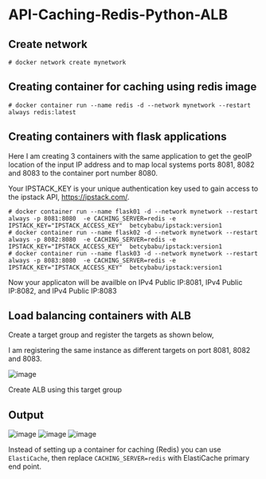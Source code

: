 # API-Caching-Redis-Python-ALB

## Create network

```
# docker network create mynetwork
```

## Creating container for caching using redis image

```
# docker container run --name redis -d --network mynetwork --restart always redis:latest

```

## Creating containers with flask applications

Here I am creating 3 containers with the same application to get the geoIP location of the input IP address and to map local systems ports 8081, 8082 and 8083 to the container port number 8080.

Your IPSTACK_KEY is your unique authentication key used to gain access to the ipstack API, https://ipstack.com/. 

```
# docker container run --name flask01 -d --network mynetwork --restart always -p 8081:8080  -e CACHING_SERVER=redis -e IPSTACK_KEY="IPSTACK_ACCESS_KEY"  betcybabu/ipstack:version1
# docker container run --name flask02 -d --network mynetwork --restart always -p 8082:8080  -e CACHING_SERVER=redis -e IPSTACK_KEY="IPSTACK_ACCESS_KEY"  betcybabu/ipstack:version1
# docker container run --name flask03 -d --network mynetwork --restart always -p 8083:8080  -e CACHING_SERVER=redis -e IPSTACK_KEY="IPSTACK_ACCESS_KEY"  betcybabu/ipstack:version1

```

Now your applicaton will be availble on IPv4 Public IP:8081, IPv4 Public IP:8082, and IPv4 Public IP:8083

## Load balancing containers with ALB

Create a target group and register the targets as shown below,

I am registering the same instance as different targets on port 8081, 8082 and 8083.

![image](https://user-images.githubusercontent.com/23291976/146956663-fc0ca9a7-6f4b-4deb-afbd-80abc13567de.png)

Create ALB using this target group

## Output

![image](https://user-images.githubusercontent.com/23291976/146958202-0f869806-e476-4dc8-9b1e-b45c240310ea.png)
![image](https://user-images.githubusercontent.com/23291976/146958308-84f9a234-e532-4af5-ad2e-557042a614b5.png)
![image](https://user-images.githubusercontent.com/23291976/146958363-1fb87691-1cf9-4c78-8e5c-8f70ef65082f.png)


Instead of setting up a container for caching (Redis) you can use ``ElastiCache``, then replace ``CACHING_SERVER=redis`` with ElastiCache primary end point.






